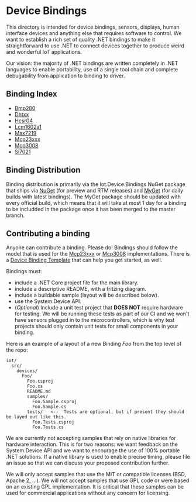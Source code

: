 # Device Bindings

This directory is intended for device bindings, sensors, displays, human interface devices and anything else that requires software to control. We want to establish a rich set of quality .NET bindings to make it  straightforward to use .NET to connect devices together to produce weird and wonderful IoT applications.

Our vision: the majority of .NET bindings are written completely in .NET languages to enable portability, use of a single tool chain and complete debugability from application to binding to driver.

## Binding Index

* [Bmp280](Bmp280/README.md)
* [Dhtxx](Dhtxx/README.md)
* [Hcsr04](Hcsr04/README.md)
* [Lcm1602a1](Lcm1602a1/README.md)
* [Max7219](Max7219/README.md)
* [Mcp23xxx](Mcp23xxx/README.md)
* [Mcp3008](Mcp3008/README.md)
* [Si7021](Si7021/README.md)

## Binding Distribution

Binding distribution is primarily via the Iot.Device.Bindings NuGet package that ships via [NuGet](https://www.nuget.org/packages/Iot.Device.Bindings) (for preview and RTM releases) and [MyGet](https://dotnet.myget.org/feed/dotnet-core/package/nuget/Iot.Device.Bindings) (for daily builds with latest bindings). The MyGet package should be updated with every official build, which means that it will take at most 1 day for a binding to be includded in the package once it has been merged to the master branch.

## Contributing a binding

Anyone can contribute a binding. Please do! Bindings should follow the model that is used for the [Mcp23xxx](Mcp23xxx/README.md) or [Mcp3008](Mcp3008/README.md) implementations.  There is a [Device Binding Template](../../tools/templates/DeviceBindingTemplate/README.md) that can help you get started, as well.

Bindings must:

* include a .NET Core project file for the main library.
* include a descriptive README, with a fritzing diagram.
* include a buildable sample (layout will be described below).
* use the System.Device API.
* (*Optional*) Include a unit test project that **DOES NOT** require hardware for testing. We will be running these tests as part of our CI and we won't have sensors plugged in to the microcontrollers, which is why test projects should only contain unit tests for small components in your binding.

Here is an example of a layout of a new Binding *Foo* from the top level of the repo:

```
iot/
  src/
    devices/
      Foo/
        Foo.csproj
        Foo.cs
        README.md
        samples/
          Foo.Sample.csproj
          Foo.Sample.cs
        tests/   <--  Tests are optional, but if present they should be layed out like this.
          Foo.Tests.csproj
          Foo.Tests.cs
```

We are currently not accepting samples that rely on native libraries for hardware interaction. This is for two reasons: we want feedback on the System.Device API and we want to encourage the use of 100% portable .NET solutions. If a native library is used to enable precise timing, please file an issue so that we can discuss your proposed contribution further.

We will only accept samples that use the MIT or compatible licenses (BSD, Apache 2, ...). We will not accept samples that use GPL code or were based on an existing GPL implementation. It is critical that these samples can be used for commercial applications without any concern for licensing.
